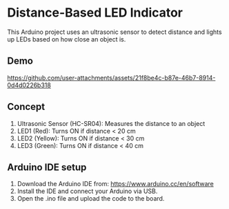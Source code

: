 # Distance-Based LED Indicator
This Arduino project uses an ultrasonic sensor to detect distance and lights up LEDs based on how close an object is.
## Demo

https://github.com/user-attachments/assets/21f8be4c-b87e-46b7-8914-0d4d0226b318

## Concept
1. Ultrasonic Sensor (HC-SR04): Measures the distance to an object
2. LED1 (Red): Turns ON if distance < 20 cm
3. LED2 (Yellow): Turns ON if distance < 30 cm
4. LED3 (Green): Turns ON if distance < 40 cm

## Arduino IDE setup 
1. Download the Arduino IDE from: https://www.arduino.cc/en/software
2. Install the IDE and connect your Arduino via USB.
3. Open the .ino file and upload the code to the board.

